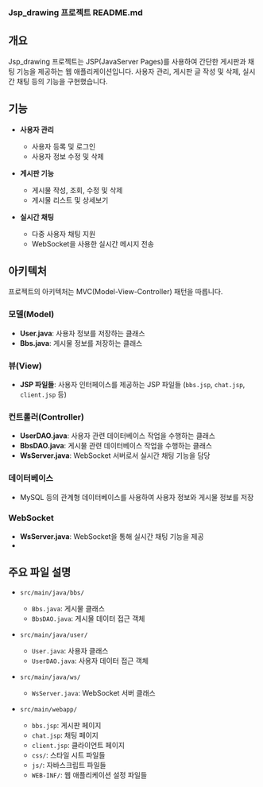 ### Jsp_drawing 프로젝트 README.md

## 개요

Jsp_drawing 프로젝트는 JSP(JavaServer Pages)를 사용하여 간단한 게시판과 채팅 기능을 제공하는 웹 애플리케이션입니다. 사용자 관리, 게시판 글 작성 및 삭제, 실시간 채팅 등의 기능을 구현했습니다.

## 기능

- **사용자 관리**
  - 사용자 등록 및 로그인
  - 사용자 정보 수정 및 삭제

- **게시판 기능**
  - 게시물 작성, 조회, 수정 및 삭제
  - 게시물 리스트 및 상세보기

- **실시간 채팅**
  - 다중 사용자 채팅 지원
  - WebSocket을 사용한 실시간 메시지 전송

## 아키텍처

프로젝트의 아키텍처는 MVC(Model-View-Controller) 패턴을 따릅니다.

### 모델(Model)

- **User.java**: 사용자 정보를 저장하는 클래스
- **Bbs.java**: 게시물 정보를 저장하는 클래스

### 뷰(View)

- **JSP 파일들**: 사용자 인터페이스를 제공하는 JSP 파일들 (`bbs.jsp`, `chat.jsp`, `client.jsp` 등)

### 컨트롤러(Controller)

- **UserDAO.java**: 사용자 관련 데이터베이스 작업을 수행하는 클래스
- **BbsDAO.java**: 게시물 관련 데이터베이스 작업을 수행하는 클래스
- **WsServer.java**: WebSocket 서버로서 실시간 채팅 기능을 담당

### 데이터베이스

- MySQL 등의 관계형 데이터베이스를 사용하여 사용자 정보와 게시물 정보를 저장

### WebSocket

- **WsServer.java**: WebSocket을 통해 실시간 채팅 기능을 제공
- 
## 주요 파일 설명

- `src/main/java/bbs/`
  - `Bbs.java`: 게시물 클래스
  - `BbsDAO.java`: 게시물 데이터 접근 객체

- `src/main/java/user/`
  - `User.java`: 사용자 클래스
  - `UserDAO.java`: 사용자 데이터 접근 객체

- `src/main/java/ws/`
  - `WsServer.java`: WebSocket 서버 클래스

- `src/main/webapp/`
  - `bbs.jsp`: 게시판 페이지
  - `chat.jsp`: 채팅 페이지
  - `client.jsp`: 클라이언트 페이지
  - `css/`: 스타일 시트 파일들
  - `js/`: 자바스크립트 파일들
  - `WEB-INF/`: 웹 애플리케이션 설정 파일들


